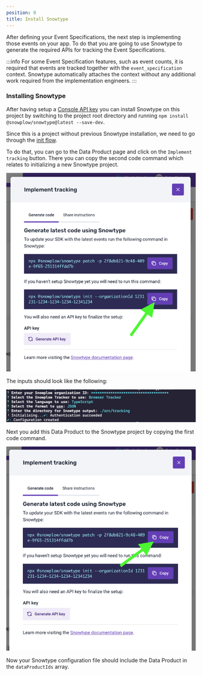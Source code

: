 ```yaml
---
position: 9
title: Install Snowtype
---
```


After defining your Event Specifications, the next step is implementing those events on your app. To do that you are going to use Snowtype to generate the required APIs for tracking the Event Specifications.

:::info
For some Event Specification features, such as event counts, it is required that events are tracked together with the `event_specification` context. Snowtype automatically attaches the context without any additional work required from the implementation engineers.
:::

### Installing Snowtype

After having setup a [Console API key](https://docs.snowplow.io/docs/collecting-data/code-generation/using-the-cli/#authenticating-with-the-console) you can install Snowtype on this project by switching to the project root directory and running `npm install @snowplow/snowtype@latest --save-dev`.

Since this is a project without previous Snowtype installation, we need to go through the [init flow](https://docs.snowplow.io/docs/collecting-data/code-generation/using-the-cli/#initializing-snowtype-for-your-project).

To do that, you can go to the Data Product page and click on the `Implement tracking` button. There you can copy the second code command which relates to initializing a new Snowtype project.

![](./images/sntp-init.png)

The inputs should look like the following:

![](./images/sntp-init-inputs.png)

Next you add this Data Product to the Snowtype project by copying the first code command.

![](./images/sntp-patch.png)

Now your Snowtype configuration file should include the Data Product in the `dataProductIds` array.